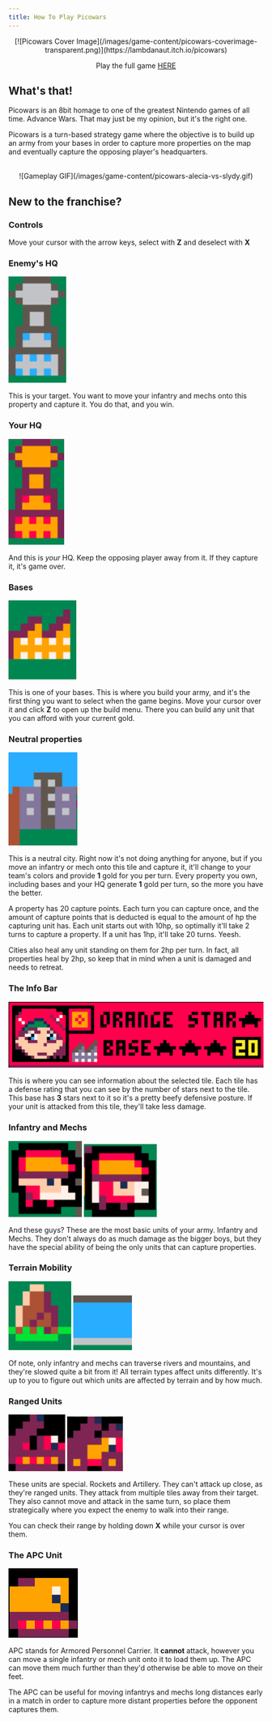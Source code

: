 ```yaml
---
title: How To Play Picowars
---
```


<div style='text-align:center;'>
[![Picowars Cover Image](/images/game-content/picowars-coverimage-transparent.png)](https://lambdanaut.itch.io/picowars)

Play the full game [HERE](https://lambdanaut.itch.io/picowars)
</div>
	

## What's that!

Picowars is an 8bit homage to one of the greatest Nintendo games of all time. Advance Wars. That may just be my opinion, but it's the right one. 

Picowars is a turn-based strategy game where the objective is to build up an army from your bases in order to capture more properties on the map and eventually capture the opposing player's headquarters.

<br />

<div style='text-align:center;'>![Gameplay GIF](/images/game-content/picowars-alecia-vs-slydy.gif)</div>

## New to the franchise?

### Controls

Move your cursor with the arrow keys, select with **Z** and deselect with **X**

### Enemy's HQ

![Enemy's HQ](/images/post-content/picowars-enemy-hq.png)

This is your target. You want to move your infantry and mechs onto this property and capture it. You do that, and you win. 

### Your HQ

![Your HQ](/images/post-content/picowars-friendly-hq.png)

And this is *your* HQ. Keep the opposing player away from it. If they capture it, it's game over. 

### Bases

![Your Base](/images/post-content/picowars-base.png)

This is one of your bases. This is where you build your army, and it's the first thing you want to select when the game begins. Move your cursor over it and click **Z** to open up the build menu. There you can build any unit that you can afford with your current gold. 

### Neutral properties

![Neutral Property](/images/post-content/picowars-neutral-property.png)

This is a neutral city. Right now it's not doing anything for anyone, but if you move an infantry or mech onto this tile and capture it, it'll change to your team's colors and provide **1** gold for you per turn. Every property you own, including bases and your HQ generate **1** gold per turn, so the more you have the better. 

A property has 20 capture points. Each turn you can capture once, and the amount of capture points that is deducted is equal to the amount of hp the capturing unit has. Each unit starts out with 10hp, so optimally it'll take 2 turns to capture a property. If a unit has 1hp, it'll take 20 turns. Yeesh. 

Cities also heal any unit standing on them for 2hp per turn. In fact, all properties heal by 2hp, so keep that in mind when a unit is damaged and needs to retreat. 

### The Info Bar

![Infobar](/images/post-content/picowars-info-bar.png)

This is where you can see information about the selected tile. Each tile has a defense rating that you can see by the number of stars next to the tile. This base has **3** stars next to it so it's a pretty beefy defensive posture. If your unit is attacked from this tile, they'll take less damage. 

### Infantry and Mechs

![Infantry](/images/post-content/picowars-infantry.png)
![Mech](/images/post-content/picowars-mech.png)

And these guys? These are the most basic units of your army. Infantry and Mechs. They don't always do as much damage as the bigger boys, but they have the special ability of being the only units that can capture properties. 

### Terrain Mobility

![Mountain terrain](/images/post-content/picowars-terrain-mntn.png)
![River terrain](/images/post-content/picowars-terrain-river.png)

Of note, only infantry and mechs can traverse rivers and mountains, and they're slowed quite a bit from it! All terrain types affect units differently. It's up to you to figure out which units are affected by terrain and by how much. 

### Ranged Units

![Artillery unit](/images/post-content/picowars-artillery.png)
![Rockets unit](/images/post-content/picowars-rockets.png)

These units are special. Rockets and Artillery. They can't attack up close, as they're ranged units. They attack from multiple tiles away from their target. They also cannot move and attack in the same turn, so place them strategically where you expect the enemy to walk into their range. 

You can check their range by holding down **X** while your cursor is over them. 

### The APC Unit

![APC unit](/images/post-content/picowars-apc.png)

APC stands for Armored Personnel Carrier. It **cannot** attack, however you can move a single infantry or mech unit onto it to load them up. The APC can move them much further than they'd otherwise be able to move on their feet. 

The APC can be useful for moving infantrys and mechs long distances early in a match in order to capture more distant properties before the opponent captures them. 